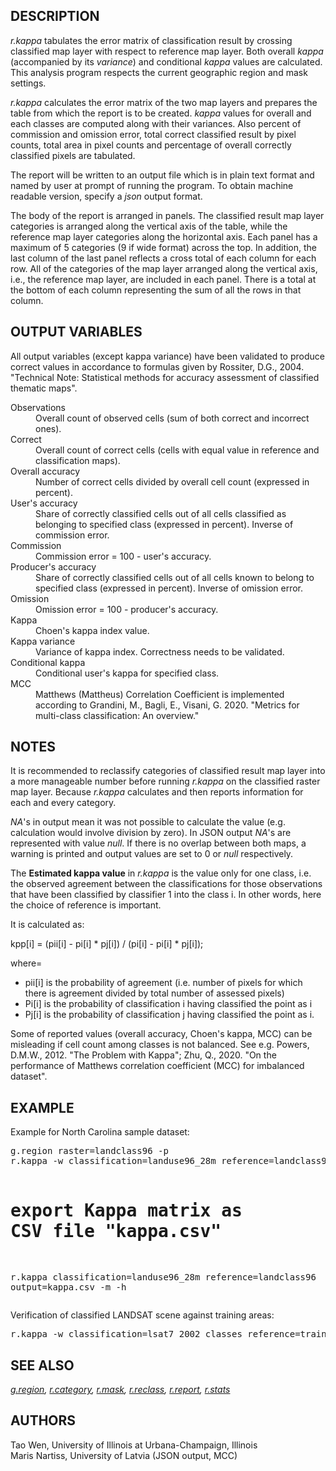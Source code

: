 <h2>DESCRIPTION</h2>

<em>r.kappa</em> tabulates the error matrix of classification result by
crossing classified map layer with respect to reference map layer.  Both
overall <em>kappa</em> (accompanied by its <em>variance</em>) and
conditional <em>kappa</em> values are calculated.  This analysis program
respects the current geographic region and mask settings.
<p>
<em>r.kappa</em> calculates the error matrix of the
two map layers and prepares the table from which the report
is to be created.  <em>kappa</em> values for overall and
each classes are computed along with their variances. Also
percent of commission and omission error, total correct
classified result by pixel counts, total area in pixel
counts and percentage of overall correctly classified
pixels are tabulated.

<p>
The report will be written to an output file which is in
plain text format and named by user at prompt of running
the program. To obtain machine readable version, specify a
<em>json</em> output format.

<p>
The body of the report is arranged in panels.  The
classified result map layer categories is arranged along
the vertical axis of the table, while the reference map
layer categories along the horizontal axis.  Each panel has
a maximum of 5 categories (9 if wide format) across the
top.  In addition, the last column of the last panel
reflects a cross total of each column for each row.  All of
the categories of the map layer arranged along the vertical
axis, i.e., the reference map layer,  are included in each
panel.  There is a total at the bottom of each column
representing the sum of all the rows in that column.

<h2>OUTPUT VARIABLES</h2>
<p>
All output variables (except kappa variance) have been
validated to produce correct values in accordance
to formulas given by Rossiter, D.G., 2004. "Technical Note:
Statistical methods for accuracy assessment of classified
thematic maps".
<dl>
    <dt>Observations</dt>
    <dd>Overall count of observed cells (sum of both correct
    and incorrect ones).</dd>
    <dt>Correct</dt>
    <dd>Overall count of correct cells (cells with equal value
    in reference and classification maps).</dd>
    <dt>Overall accuracy</dt>
    <dd>Number of correct cells divided by overall cell count
    (expressed in percent).</dd>
    <dt>User's accuracy</dt>
    <dd>Share of correctly classified cells out of all cells
    classified as belonging to specified class (expressed in percent).
    Inverse of commission error.</dd>
    <dt>Commission</dt>
    <dd>Commission error = 100 - user's accuracy.</dd>
    <dt>Producer's accuracy</dt>
    <dd>Share of correctly classified cells out of all cells
    known to belong to specified class (expressed in percent).
    Inverse of omission error.</dd>
    <dt>Omission</dt>
    <dd>Omission error = 100 - producer's accuracy.</dd>
    <dt>Kappa</dt>
    <dd>Choen's kappa index value.</dd>
    <dt>Kappa variance</dt>
    <dd>Variance of kappa index. Correctness needs to be validated.</dd>
    <dt>Conditional kappa</dt>
    <dd>Conditional user's kappa for specified class.</dd>
    <dt>MCC</dt>
    <dd>Matthews (Mattheus) Correlation Coefficient is implemented
    according to Grandini, M., Bagli, E., Visani, G. 2020.
    "Metrics for multi-class classification: An overview."</dd>
</dl>

<h2>NOTES</h2>

<p>
It is recommended to reclassify categories of classified
result map layer into a more manageable number before
running <em>r.kappa</em> on the classified raster map
layer. Because <em>r.kappa</em> calculates and then reports
information for each and every category.

<p>
<em>NA</em>'s in output mean it was not possible to calculate the value
(e.g. calculation would involve division by zero).
In JSON output <em>NA</em>'s are represented with value <em>null</em>.
If there is no overlap between both maps, a warning is printed and
output values are set to 0 or <em>null</em> respectively.

<p>
The <b>Estimated kappa value</b> in <em>r.kappa</em> is the value
only for one class, i.e. the observed agreement between the
classifications for those observations that have been classified by
classifier 1 into the class i. In other words, here the choice of
reference is important.
<p>
It is calculated as:
<p>
kpp[i] = (pii[i] - pi[i] * pj[i]) / (pi[i] - pi[i] * pj[i]);
<p>
where=
<ul>
<li>pii[i] is the probability of agreement (i.e. number of pixels for which there is agreement divided by total number of assessed pixels)</li>
<li>Pi[i] is the probability of classification i having classified the point as i</li>
<li>Pj[i] is the probability of classification j having classified the point as i.</li>
</ul>

<p>
Some of reported values (overall accuracy, Choen's kappa, MCC) can be
misleading if cell count among classes is not balanced. See e.g.
Powers, D.M.W., 2012. "The Problem with Kappa"; Zhu, Q., 2020.
"On the performance of Matthews correlation coefficient (MCC) for
imbalanced dataset".

<h2>EXAMPLE</h2>

Example for North Carolina sample dataset:

<div class="code"><pre>
g.region raster=landclass96 -p
r.kappa -w classification=landuse96_28m reference=landclass96

# export Kappa matrix as CSV file "kappa.csv"
r.kappa classification=landuse96_28m reference=landclass96 output=kappa.csv -m -h
</pre></div>
<p>

Verification of classified LANDSAT scene against training areas:

<div class="code"><pre>
r.kappa -w classification=lsat7_2002_classes reference=training
</pre></div>

<h2>SEE ALSO</h2>

<em>
<a href="g.region.html">g.region</a>,
<a href="r.category.html">r.category</a>,
<a href="r.mask.html">r.mask</a>,
<a href="r.reclass.html">r.reclass</a>,
<a href="r.report.html">r.report</a>,
<a href="r.stats.html">r.stats</a>
</em>

<h2>AUTHORS</h2>

Tao Wen, University of Illinois at Urbana-Champaign, Illinois<br>
Maris Nartiss, University of Latvia (JSON output, MCC)
